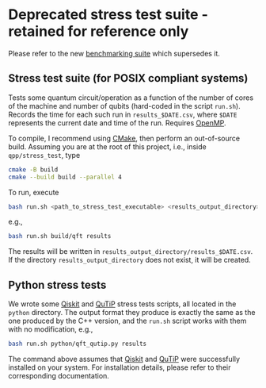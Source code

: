 # Deprecated stress test suite - retained for reference only

Please refer to the new
[benchmarking suite](https://github.com/softwareQinc/qpp/tree/main/benchmarks)
which supersedes it.

## Stress test suite (for POSIX compliant systems)

Tests some quantum circuit/operation as a function of the number of cores of
the machine and number of qubits (hard-coded in the script `run.sh`). Records
the time for each such run in `results_$DATE.csv`, where `$DATE` represents the
current date and time of the run. Requires [OpenMP](https://www.openmp.org/).

To compile, I recommend using [CMake](https://cmake.org), then perform an
out-of-source build. Assuming you are at the root of this project, i.e., inside
`qpp/stress_test`, type

```bash
cmake -B build
cmake --build build --parallel 4
```

To run, execute

```bash
bash run.sh <path_to_stress_test_executable> <results_output_directory>
```

e.g.,

```bash
bash run.sh build/qft results
```

The results will be written in `results_output_directory/results_$DATE.csv`. If
the directory `results_output_directory` does not exist, it will be created.

## Python stress tests

We wrote some [Qiskit](https://qiskit.org/) and [QuTiP](https://qutip.org/)
stress tests scripts, all located in the `python` directory. The output format
they produce is exactly the same as the one produced by the C++ version, and
the `run.sh` script works with them with no modification, e.g.,

```bash
bash run.sh python/qft_qutip.py results
```

The command above assumes that [Qiskit](https://qiskit.org/) and
[QuTiP](https://qutip.org/) were successfully installed on your system. For
installation details, please refer to their corresponding documentation.
